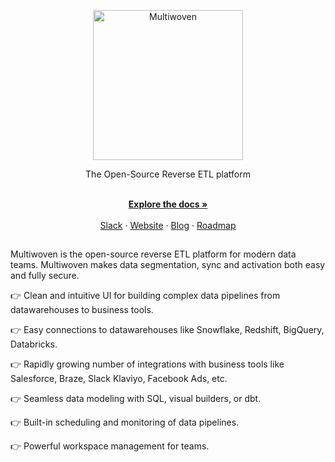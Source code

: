 <p align="center">
  <img src="https://res.cloudinary.com/dspflukeu/image/upload/v1706696350/Multiwoven/Logo_hrkaxj.png" alt="Multiwoven" width="240" />

  <p align="center">The Open-Source Reverse ETL platform</p>
</p>

<p align="center">
    <br />
    <a href="https://docs.multiwoven.com" rel=""><strong>Explore the docs »</strong></a>
    <br />
  <br/>
  <a href="https://www.multiwoven.com/slack">Slack</a>
    ·
    <a href="https://multiwoven.com">Website</a>
    ·
    <a href="https://blog.multiwoven.com">Blog</a>
    ·
    <a href="https://github.com/orgs/Multiwoven/projects/4">Roadmap</a>
  </p>

##

Multiwoven is the open-source reverse ETL platform for modern data teams. Multiwoven makes data segmentation, sync and activation both easy and fully secure. 

👉 Clean and intuitive UI for building complex data pipelines from datawarehouses to business tools.

👉 Easy connections to datawarehouses like Snowflake, Redshift, BigQuery, Databricks.

👉 Rapidly growing number of integrations with business tools like Salesforce, Braze, Slack  Klaviyo, Facebook Ads, etc.

👉 Seamless data modeling with SQL, visual builders, or dbt.

👉 Built-in scheduling and monitoring of data pipelines.

👉 Powerful workspace management for teams.
